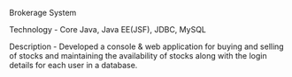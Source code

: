 Brokerage System

Technology - Core Java, Java EE(JSF), JDBC, MySQL

Description - Developed a console & web application for buying and selling of stocks and maintaining the 
availability of stocks along with the login details for each user in a database.
